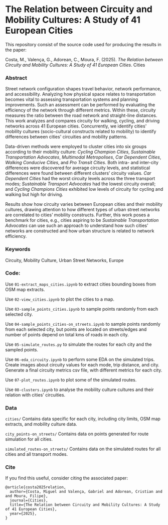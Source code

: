 # The Relation between Circuity and Mobility Cultures: A Study of 41 European Cities

This repository consist of the source code used for producing the results in the paper:

Costa, M., Valença, G., Adorean, C., Moura, F. (2025). _The Relation between Circuity and Mobility Cultures: A Study of 41 European Cities_. Cities

### Abstract

Street network configuration shapes travel behavior, network performance, and accessibility. Analyzing how physical space relates to transportation becomes vital to assessing transportation systems and planning improvements. Such an assessment can be performed by evaluating the efficiency of the network through different metrics. Within these, circuity measures the ratio between the road network and straight-line distances. This work analyzes and compares circuity for walking, cycling, and driving networks across 41 European cities. Concurrently, we identify cities' mobility cultures (socio-cultural constructs related to mobility) to identify differences between cities' circuities and mobility patterns.

Data-driven methods were employed to cluster cities into six groups according to their mobility culture: _Cycling Champion Cities_, _Sustainable Transportation Advocates_, _Multimodal Metropolises_, _Car Dependent Cities_, _Walking Conducive Cities_, and _Pro Transit Cities_. Both intra- and inter-city differences were discovered for average circuity levels, and statistical differences were found between different clusters’ circuity values. _Car Dependent Cities_ had the worst circuity levels across the three transport modes; _Sustainable Transport Advocates_ had the lowest circuity overall; and _Cycling Champions Cities_ exhibited low levels of circuity for cycling and walking but high for driving.

Results show how circuity varies between European cities and their mobility cultures, drawing attention to how different types of urban street networks are correlated to cities’ mobility constructs. Further, this work poses a benchmark for cities, e.g., cities aspiring to be _Sustainable Transportation Advocates_ can use such an approach to understand how such cities’ networks are constructed and how urban structure is related to network efficiency. 

### Keywords

Circuity, Mobility Culture, Urban Street Networks, Europe


### Code:

Use `01-extract_maps_cities.ipynb` to extract cities bounding boxes from OSM map extracts. 

Use `02-view_cities.ipynb` to plot the cities to a map.

Use `03-sample_points_cities.ipynb` to sample points randomly from each selected city.

Use `04-sample_points_cities-on_streets.ipynb` to sample points randomly from each selected city, but points are located on streets/edges and number of points depend on total kms of roads in each city.

Use `05-simulate_routes.py` to simulate the routes for each city and the sampled points.

Use `06-eda_circuity.ipynb` to perform some EDA on the simulated trips. Create images about circuity values for each mode, trip distance, and city. Generate a final circuity metrics csv file, with different metrics for each city.

Use `07-plot_routes.ipynb` to plot some of the simulated routes.

Use `08-clusters.ipynb` to analyse the mobility culture cultures and their relation with cities' circuities.

### Data

`cities/` Contains data specific for each city, including city limits, OSM map extracts, and mobility culture data.

`city_points-on_streets/` Contains data on points generated for route simulation for all cities.

`simulated_routes-on_streets/` Contains data on the simulated routes for all cities and all transport modes.


### Cite

If you find this useful, consider citing the associated paper:

```
@article{costa2025relation,
  author={Costa, Miguel and Valença, Gabriel and Adorean, Cristian and and Moura, Filipe},
  journal={Cities}, 
  title={The Relation between Circuity and Mobility Cultures: A Study of 41 European Cities}, 
  year={2025},
}
```
